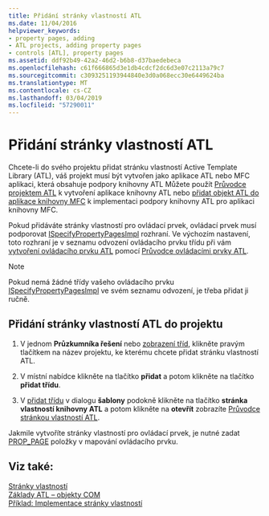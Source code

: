 ```yaml
---
title: Přidání stránky vlastností ATL
ms.date: 11/04/2016
helpviewer_keywords:
- property pages, adding
- ATL projects, adding property pages
- controls [ATL], property pages
ms.assetid: ddf92b49-42a2-46d2-b6b8-d37baedebeca
ms.openlocfilehash: c61f666865d3e1db4cdcf2dc6d3e07c2113a79c7
ms.sourcegitcommit: c3093251193944840e3d0a068ecc30e6449624ba
ms.translationtype: MT
ms.contentlocale: cs-CZ
ms.lasthandoff: 03/04/2019
ms.locfileid: "57290011"
---
```

# <a name="adding-an-atl-property-page"></a>Přidání stránky vlastností ATL

Chcete-li do svého projektu přidat stránku vlastností Active Template Library (ATL), váš projekt musí být vytvořen jako aplikace ATL nebo MFC aplikaci, která obsahuje podpory knihovny ATL Můžete použít [Průvodce projektem ATL](../../atl/reference/atl-project-wizard.md) k vytvoření aplikace knihovny ATL nebo [přidat objekt ATL do aplikace knihovny MFC](../../mfc/reference/adding-atl-support-to-your-mfc-project.md) k implementaci podpory knihovny ATL pro aplikaci knihovny MFC.

Pokud přidáváte stránky vlastností pro ovládací prvek, ovládací prvek musí podporovat [ISpecifyPropertyPagesImpl](../../atl/reference/ispecifypropertypagesimpl-class.md) rozhraní. Ve výchozím nastavení, toto rozhraní je v seznamu odvození ovládacího prvku třídu při vám [vytvoření ovládacího prvku ATL](../../atl/reference/adding-an-atl-control.md) pomocí [Průvodce ovládacími prvky ATL](../../atl/reference/atl-control-wizard.md).

> [!NOTE]
> Pokud nemá žádné třídy vašeho ovládacího prvku [ISpecifyPropertyPagesImpl](../../atl/reference/ispecifypropertypagesimpl-class.md) ve svém seznamu odvození, je třeba přidat ji ručně.

## <a name="to-add-an-atl-property-page-to-your-project"></a>Přidání stránky vlastností ATL do projektu

1. V jednom **Průzkumníka řešení** nebo [zobrazení tříd](/visualstudio/ide/viewing-the-structure-of-code), klikněte pravým tlačítkem na název projektu, ke kterému chcete přidat stránku vlastností ATL.

1. V místní nabídce klikněte na tlačítko **přidat** a potom klikněte na tlačítko **přidat třídu**.

1. V [přidat třídu](../../ide/add-class-dialog-box.md) v dialogu **šablony** podokně klikněte na tlačítko **stránka vlastností knihovny ATL** a potom klikněte na **otevřít** zobrazíte [Průvodce stránkou vlastností ATL](../../atl/reference/atl-property-page-wizard.md).

Jakmile vytvoříte stránky vlastností pro ovládací prvek, je nutné zadat [PROP_PAGE](property-map-macros.md#prop_page) položky v mapování ovládacího prvku.

## <a name="see-also"></a>Viz také:

[Stránky vlastností](../../atl/atl-com-property-pages.md)<br/>
[Základy ATL – objekty COM](../../atl/fundamentals-of-atl-com-objects.md)<br/>
[Příklad: Implementace stránky vlastností](../../atl/example-implementing-a-property-page.md)
